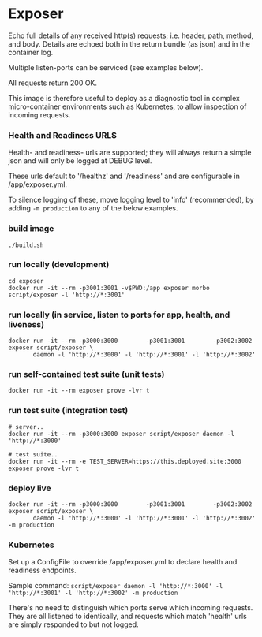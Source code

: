# Exposer

Echo full details of any received http(s) requests; i.e. header, path, method, and body.
Details are echoed both in the return bundle (as json) and in the container log.

Multiple listen-ports can be serviced (see examples below).

All requests return 200 OK.

This image is therefore useful to deploy as a diagnostic tool in complex micro-container
environments such as Kubernetes, to allow inspection of incoming requests.

### Health and Readiness URLS

Health- and readiness- urls are supported; they will always return a simple json and will only be logged at DEBUG level.

These urls default to '/healthz' and '/readiness' and are configurable in /app/exposer.yml.

To silence logging of these, move logging level to 'info' (recommended), by adding `-m production` to any of the below examples.

### build image

```
./build.sh
```

### run locally (development)

```
cd exposer
docker run -it --rm -p3001:3001 -v$PWD:/app exposer morbo script/exposer -l 'http://*:3001'
```

### run locally (in service, listen to ports for app, health, and liveness)

```
docker run -it --rm -p3000:3000        -p3001:3001        -p3002:3002 exposer script/exposer \
       daemon -l 'http://*:3000' -l 'http://*:3001' -l 'http://*:3002'
```

### run self-contained test suite (unit tests)

```
docker run -it --rm exposer prove -lvr t
```

### run test suite (integration test)

```
# server..
docker run -it --rm -p3000:3000 exposer script/exposer daemon -l 'http://*:3000'

# test suite..
docker run -it --rm -e TEST_SERVER=https://this.deployed.site:3000 exposer prove -lvr t

```

### deploy live

```
docker run -it --rm -p3000:3000        -p3001:3001        -p3002:3002 exposer script/exposer \
       daemon -l 'http://*:3000' -l 'http://*:3001' -l 'http://*:3002' -m production
```

### Kubernetes

Set up a ConfigFile to override /app/exposer.yml to declare health and readiness endpoints.

Sample command: `script/exposer daemon -l 'http://*:3000' -l 'http://*:3001' -l 'http://*:3002' -m production`

There's no need to distinguish which ports serve which incoming requests.
They are all listened to identically, and requests which match 'health' urls are simply responded to but not logged.

